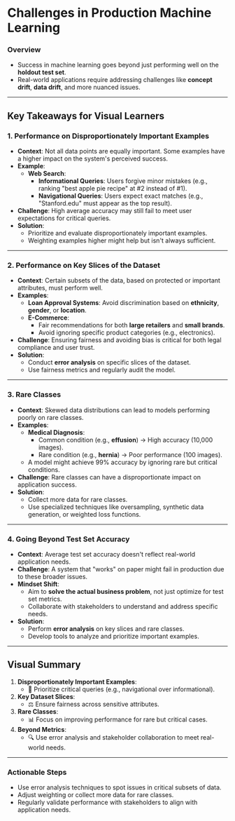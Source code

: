 # Challenges in Production Machine Learning

### Overview
- Success in machine learning goes beyond just performing well on the **holdout test set**.
- Real-world applications require addressing challenges like **concept drift**, **data drift**, and more nuanced issues.

---

## Key Takeaways for Visual Learners

### 1. **Performance on Disproportionately Important Examples**
   - **Context**: Not all data points are equally important. Some examples have a higher impact on the system's perceived success.
   - **Example**: 
     - **Web Search**:
       - **Informational Queries**: Users forgive minor mistakes (e.g., ranking "best apple pie recipe" at #2 instead of #1).
       - **Navigational Queries**: Users expect exact matches (e.g., "Stanford.edu" must appear as the top result).
   - **Challenge**: High average accuracy may still fail to meet user expectations for critical queries.
   - **Solution**: 
     - Prioritize and evaluate disproportionately important examples.
     - Weighting examples higher might help but isn't always sufficient.

---

### 2. **Performance on Key Slices of the Dataset**
   - **Context**: Certain subsets of the data, based on protected or important attributes, must perform well.
   - **Examples**:
     - **Loan Approval Systems**: Avoid discrimination based on **ethnicity**, **gender**, or **location**.
     - **E-Commerce**:
       - Fair recommendations for both **large retailers** and **small brands**.
       - Avoid ignoring specific product categories (e.g., electronics).
   - **Challenge**: Ensuring fairness and avoiding bias is critical for both legal compliance and user trust.
   - **Solution**:
     - Conduct **error analysis** on specific slices of the dataset.
     - Use fairness metrics and regularly audit the model.

---

### 3. **Rare Classes**
   - **Context**: Skewed data distributions can lead to models performing poorly on rare classes.
   - **Examples**:
     - **Medical Diagnosis**:
       - Common condition (e.g., **effusion**) → High accuracy (10,000 images).
       - Rare condition (e.g., **hernia**) → Poor performance (100 images).
     - A model might achieve 99% accuracy by ignoring rare but critical conditions.
   - **Challenge**: Rare classes can have a disproportionate impact on application success.
   - **Solution**:
     - Collect more data for rare classes.
     - Use specialized techniques like oversampling, synthetic data generation, or weighted loss functions.

---

### 4. **Going Beyond Test Set Accuracy**
   - **Context**: Average test set accuracy doesn't reflect real-world application needs.
   - **Challenge**: A system that "works" on paper might fail in production due to these broader issues.
   - **Mindset Shift**:
     - Aim to **solve the actual business problem**, not just optimize for test set metrics.
     - Collaborate with stakeholders to understand and address specific needs.
   - **Solution**:
     - Perform **error analysis** on key slices and rare classes.
     - Develop tools to analyze and prioritize important examples.

---

## Visual Summary

1. **Disproportionately Important Examples**:
   - 🎯 Prioritize critical queries (e.g., navigational over informational).
2. **Key Dataset Slices**:
   - ⚖ Ensure fairness across sensitive attributes.
3. **Rare Classes**:
   - 📊 Focus on improving performance for rare but critical cases.
4. **Beyond Metrics**:
   - 🔍 Use error analysis and stakeholder collaboration to meet real-world needs.

---

### Actionable Steps
- Use error analysis techniques to spot issues in critical subsets of data.
- Adjust weighting or collect more data for rare classes.
- Regularly validate performance with stakeholders to align with application needs.
